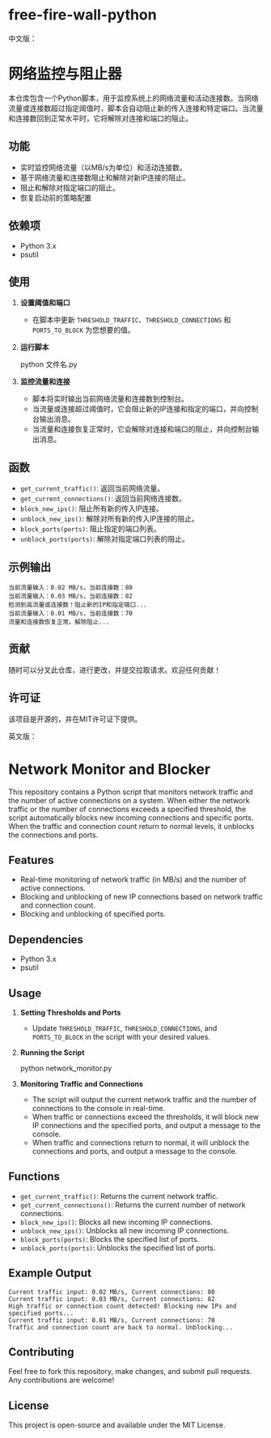 # free-fire-wall-python
中文版：
# 网络监控与阻止器

本仓库包含一个Python脚本，用于监控系统上的网络流量和活动连接数。当网络流量或连接数超过指定阈值时，脚本会自动阻止新的传入连接和特定端口。当流量和连接数回到正常水平时，它将解除对连接和端口的阻止。

## 功能
- 实时监控网络流量（以MB/s为单位）和活动连接数。
- 基于网络流量和连接数阻止和解除对新IP连接的阻止。
- 阻止和解除对指定端口的阻止。
- 恢复启动前的策略配置

## 依赖项
- Python 3.x
- psutil

## 使用

1. **设置阈值和端口**
   - 在脚本中更新 `THRESHOLD_TRAFFIC`、`THRESHOLD_CONNECTIONS` 和 `PORTS_TO_BLOCK` 为您想要的值。

2. **运行脚本**
   
   python 文件名.py
   

3. **监控流量和连接**
   - 脚本将实时输出当前网络流量和连接数到控制台。
   - 当流量或连接超过阈值时，它会阻止新的IP连接和指定的端口，并向控制台输出消息。
   - 当流量和连接恢复正常时，它会解除对连接和端口的阻止，并向控制台输出消息。

## 函数

- `get_current_traffic()`: 返回当前网络流量。
- `get_current_connections()`: 返回当前网络连接数。
- `block_new_ips()`: 阻止所有新的传入IP连接。
- `unblock_new_ips()`: 解除对所有新的传入IP连接的阻止。
- `block_ports(ports)`: 阻止指定的端口列表。
- `unblock_ports(ports)`: 解除对指定端口列表的阻止。

## 示例输出

```plaintext
当前流量输入：0.02 MB/s，当前连接数：80
当前流量输入：0.03 MB/s，当前连接数：82
检测到高流量或连接数！阻止新的IP和指定端口...
当前流量输入：0.01 MB/s，当前连接数：70
流量和连接数恢复正常。解除阻止...
```

## 贡献
随时可以分叉此仓库，进行更改，并提交拉取请求。欢迎任何贡献！

## 许可证
该项目是开源的，并在MIT许可证下提供。

英文版：
# Network Monitor and Blocker

This repository contains a Python script that monitors network traffic and the number of active connections on a system. When either the network traffic or the number of connections exceeds a specified threshold, the script automatically blocks new incoming connections and specific ports. When the traffic and connection count return to normal levels, it unblocks the connections and ports.

## Features
- Real-time monitoring of network traffic (in MB/s) and the number of active connections.
- Blocking and unblocking of new IP connections based on network traffic and connection count.
- Blocking and unblocking of specified ports.

## Dependencies
- Python 3.x
- psutil

## Usage

1. **Setting Thresholds and Ports**
   - Update `THRESHOLD_TRAFFIC`, `THRESHOLD_CONNECTIONS`, and `PORTS_TO_BLOCK` in the script with your desired values.

2. **Running the Script**

   python network_monitor.py
  

3. **Monitoring Traffic and Connections**
   - The script will output the current network traffic and the number of connections to the console in real-time.
   - When traffic or connections exceed the thresholds, it will block new IP connections and the specified ports, and output a message to the console.
   - When traffic and connections return to normal, it will unblock the connections and ports, and output a message to the console.

## Functions

- `get_current_traffic()`: Returns the current network traffic.
- `get_current_connections()`: Returns the current number of network connections.
- `block_new_ips()`: Blocks all new incoming IP connections.
- `unblock_new_ips()`: Unblocks all new incoming IP connections.
- `block_ports(ports)`: Blocks the specified list of ports.
- `unblock_ports(ports)`: Unblocks the specified list of ports.

## Example Output

```plaintext
Current traffic input: 0.02 MB/s, Current connections: 80
Current traffic input: 0.03 MB/s, Current connections: 82
High traffic or connection count detected! Blocking new IPs and specified ports...
Current traffic input: 0.01 MB/s, Current connections: 70
Traffic and connection count are back to normal. Unblocking...
```

## Contributing
Feel free to fork this repository, make changes, and submit pull requests. Any contributions are welcome!

## License
This project is open-source and available under the MIT License.
